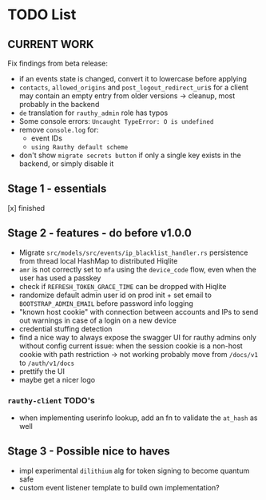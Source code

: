 # TODO List

## CURRENT WORK

Fix findings from beta release:

- if an events state is changed, convert it to lowercase before applying
- `contacts`, `allowed_origins` and `post_logout_redirect_uri`s for a client may contain an empty entry from older
  versions -> cleanup, most probably in the backend
- `de` translation for `rauthy_admin` role has typos
- Some console errors: `Uncaught TypeError: O is undefined`
- remove `console.log` for:
    - event IDs
    - `using Rauthy default scheme`
- don't show `migrate secrets button` if only a single key exists in the backend, or simply disable it

## Stage 1 - essentials

[x] finished

## Stage 2 - features - do before v1.0.0

- Migrate `src/models/src/events/ip_blacklist_handler.rs` persistence from thread local HashMap to distributed Hiqlite
- `amr` is not correctly set to `mfa` using the `device_code` flow, even when the user has used a passkey
- check if `REFRESH_TOKEN_GRACE_TIME` can be dropped with Hiqlite
- randomize default admin user id on prod init + set email to `BOOTSTRAP_ADMIN_EMAIL` before password info logging
- "known host cookie" with connection between accounts and IPs to send out warnings in case
  of a login on a new device
- credential stuffing detection
- find a nice way to always expose the swagger UI for rauthy admins only without config
  current issue: when the session cookie is a non-host cookie with path restriction -> not working
  probably move from `/docs/v1` to `/auth/v1/docs`
- prettify the UI
- maybe get a nicer logo

### `rauthy-client` TODO's

- when implementing userinfo lookup, add an fn to validate the `at_hash` as well

## Stage 3 - Possible nice to haves

- impl experimental `dilithium` alg for token signing to become quantum safe
- custom event listener template to build own implementation?
